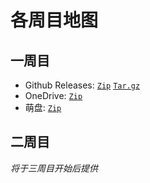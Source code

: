 # 各周目地图

## 一周目
* Github Releases: [`Zip`](https://github.com/PoiCraft/poicraft_1st/archive/final.zip) [`Tar.gz`](https://github.com/PoiCraft/poicraft_1st/archive/final.tar.gz)
* OneDrive: [`Zip`](https://poicraft-my.sharepoint.com/:u:/g/personal/renew_poicraft_onmicrosoft_com/EUc1Ismi9RlBjZ8G4KZSYPkBFPcVnPuPo0ZKLWT5AqSjBQ?e=Z2W30I)
* 萌盘: [`Zip`](https://moepan.pw/#/s/nxytX)

## 二周目

*将于三周目开始后提供*
